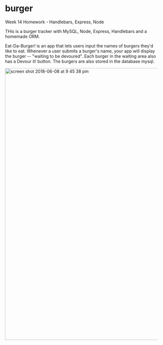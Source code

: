 # burger


Week 14 Homework - Handlebars, Express, Node

THis is a burger tracker with MySQL, Node, Express, Handlebars and a homemade ORM. 

Eat-Da-Burger! is an app that lets users input the names of burgers they'd like to eat. Whenever a user submits a burger's name, your app will display the burger -- "waiting to be devoured". Each burger in the waiting area also has a Devour it! button. The burgers are also stored in the database mysql. 

<img width="896" alt="screen shot 2018-06-08 at 9 45 38 pm" src="https://user-images.githubusercontent.com/35345085/41186970-11e4d4d8-6b66-11e8-871b-7c54c0aee833.png">

